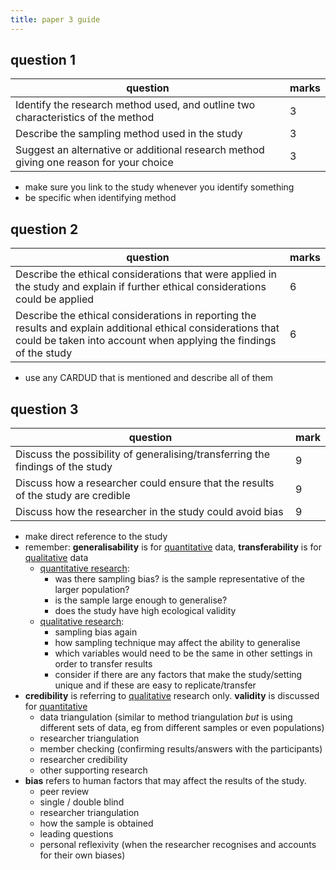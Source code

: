 ```yaml
---
title: paper 3 guide
---
```

## question 1
| question                                                                               | marks |
| -------------------------------------------------------------------------------------- | ----- |
| Identify the research method used, and outline two characteristics of the method       | 3     |
| Describe the sampling method used in the study                                         | 3     |
| Suggest an alternative or additional research method giving one reason for your choice | 3     |                                                                                       |       |
- make sure you link to the study whenever you identify something
- be specific when identifying method
## question 2
| question                                                                                                                                                                            | marks |
| ----------------------------------------------------------------------------------------------------------------------------------------------------------------------------------- | ----- |
| Describe the ethical considerations that were applied in the study and explain if further ethical considerations could be applied                                                   | 6     |
| Describe the ethical considerations in reporting the results and explain additional ethical considerations that could be taken into account when applying the findings of the study | 6     |
- use any CARDUD that is mentioned and describe all of them
## question 3
| question                                                                         | mark |
| -------------------------------------------------------------------------------- | ---- |
| Discuss the possibility of generalising/transferring the findings of the study   | 9    |
| Discuss how a researcher could ensure that the results of the study are credible | 9    |
| Discuss how the researcher in the study could avoid bias                         | 9    |                                                                                 |      |
- make direct reference to the study
- remember: **generalisability** is for <u>quantitative</u> data, **transferability** is for <u>qualitative</u> data
	- <u>quantitative research</u>:
		- was there sampling bias? is the sample representative of the larger population?
		- is the sample large enough to generalise?
		- does the study have high ecological validity
	- <u>qualitative research</u>:
		- sampling bias again
		- how sampling technique may affect the ability to generalise
		- which variables would need to be the same in other settings in order to transfer results
		- consider if there are any factors that make the study/setting unique and if these are easy to replicate/transfer
- **credibility** is referring to <u>qualitative</u> research only. **validity** is discussed for <u>quantitative</u>
	- data triangulation (similar to method triangulation *but* is using different sets of data, eg from different samples or even populations)
	- researcher triangulation
	- member checking (confirming results/answers with the participants)
	- researcher credibility
	- other supporting research
- **bias** refers to human factors that may affect the results of the study.
	- peer review
	- single / double blind
	- researcher triangulation
	- how the sample is obtained
	- leading questions
	- personal reflexivity (when the researcher recognises and accounts for their own biases)